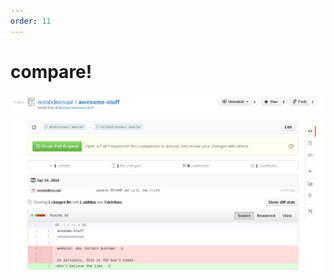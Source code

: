 ```yaml
---
order: 11
---
```


# compare!

<img alt="compare fork with upstream" src="images/pr-compare-github.png" />